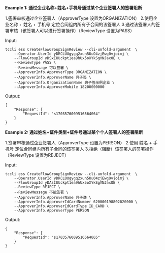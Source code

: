 **Example 1: 通过企业名称+姓名+手机号通过某个企业签署人的签署阻断**

1.签署审核通过企业签署人（ApproverType 设置为ORGANIZATION）
2.使用企业名称 + 姓名 + 手机号 定位合同组内所有子合同的该签署人
3.通过该签署人的签署审核（该签署人可以进行签署操作）（ReviewType 设置为PASS）

Input: 

```
tccli ess CreateFlowGroupSignReview --cli-unfold-argument  \
    --Operator.UserId yDRCLUUgygq2xun5UuO4zjEwg0vjoimj \
    --FlowGroupId yDSxIUUckpt1ea9hUx5oXYkSgVNJaxOE \
    --ReviewType PASS \
    --ReviewMessage 可以签署 \
    --ApproverInfo.ApproverType ORGANIZATION \
    --ApproverInfo.ApproverName 典子签 \
    --ApproverInfo.OrganizationName 典子签示例企业 \
    --ApproverInfo.ApproverMobile 18200000000
```

Output: 
```
{
    "Response": {
        "RequestId": "s1703576009516564064"
    }
}
```

**Example 2: 通过姓名+证件类型+证件号通过某个个人签署人的签署阻断**

1.签署审核通过企业签署人（ApproverType 设置为PERSON）
2.使用 姓名 + 手机号 定位合同组内所有子合同的该签署人
3.拒绝（阻断）该签署人的签署操作 （ReviewType 设置为REJECT）

Input: 

```
tccli ess CreateFlowGroupSignReview --cli-unfold-argument  \
    --Operator.UserId yDRCLUUgygq2xun5UuO4zjEwg0vjoimj \
    --FlowGroupId yDAsIUUckpt1ea9hUx5oXYkSgVNJaxOE \
    --ReviewType REJECT \
    --ReviewMessage 不能签署 \
    --ApproverInfo.ApproverName 典子谦 \
    --ApproverInfo.ApproverIdCardNumber 620000198802020000 \
    --ApproverInfo.ApproverIdCardType ID_CARD \
    --ApproverInfo.ApproverType PERSON
```

Output: 
```
{
    "Response": {
        "RequestId": "s1703576009516564065"
    }
}
```

